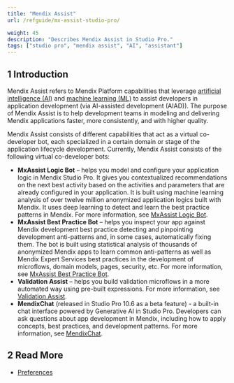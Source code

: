 ```yaml
---
title: "Mendix Assist"
url: /refguide/mx-assist-studio-pro/

weight: 45
description: "Describes Mendix Assist in Studio Pro."
tags: ["studio pro", "mendix assist", "AI", "assistant"]
---
```


## 1 Introduction 

Mendix Assist refers to Mendix Platform capabilities that leverage [artificial intelligence (AI)](https://www.mendix.com/glossary/artificial-intelligence-ai/) and [machine learning (ML)](https://www.mendix.com/glossary/machine-learning/) to assist developers in application development (via AI-assisted development (AIAD)). The purpose of Mendix Assist is to help development teams in modeling and delivering Mendix applications faster, more consistently, and with higher quality. 

Mendix Assist consists of different capabilities that act as a virtual co-developer bot, each specialized in a certain domain or stage of the application lifecycle development. Currently, Mendix Assist consists of the following virtual co-developer bots: 

* **MxAssist Logic Bot** – helps you model and configure your application logic in Mendix Studio Pro. It gives you contextualized recommendations on the next best activity based on the activities and parameters that are already configured in your application. It is built using machine learning analysis of over twelve million anonymized application logics built with Mendix. It uses deep learning to detect and learn the best practice patterns in Mendix. For more information, see [MxAssist Logic Bot](/refguide/mx-assist-logic-bot/).
* **MxAssist Best Practice Bot** – helps you inspect your app against Mendix development best practice detecting and pinpointing development anti-patterns and, in some cases, automatically fixing them. The bot is built using statistical analysis of thousands of anonymized Mendix apps to learn common anti-patterns as well as Mendix Expert Services best practices in the development of microflows, domain models, pages, security, etc. For more information, see [MxAssist Best Practice Bot](/refguide/mx-assist-performance-bot/).
* **Validation Assist** – helps you build validation microflows in a more automated way using pre-built expressions. For more information, see [Validation Assist](/refguide/validation-assist/).
* **MendixChat** (released in Studio Pro 10.6 as a beta feature) - a built-in chat interface powered by Generative AI in Studio Pro. Developers can ask questions about app development in Mendix, including how to apply concepts, best practices, and development patterns. For more information, see [MendixChat](/refguide/mendix-chat/).

## 2 Read More

* [Preferences](/refguide/preferences-dialog/)
